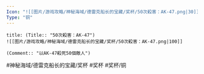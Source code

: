 ```yaml
---
Icon: "![[图片/游戏攻略/神秘海域/德雷克船长的宝藏/奖杯/50次殺害：AK-47.png|30]]"
Type: "铜"
---
```

```ad-common-bronze-trophy
title: (Title:: "50次殺害：AK-47")
![[图片/游戏攻略/神秘海域/德雷克船长的宝藏/奖杯/50次殺害：AK-47.png|100]]

(Comment:: "以AK-47殺死50個敵人")
```

#神秘海域/德雷克船长的宝藏/奖杯 #奖杯 #奖杯/铜
